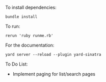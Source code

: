 To install dependencies:
```
bundle install
```

To run:
```
rerun 'ruby runme.rb'
```

For the documentation:
```
yard server --reload --plugin yard-sinatra
```

To Do List:
* Implement paging for list/search pages
